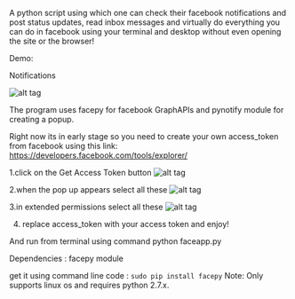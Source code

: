 ﻿A python script using which one can check their facebook notifications and post status updates, read inbox messages and virtually do everything you can do in facebook using your terminal and desktop without even opening the site or the browser!

Demo:

Notifications 

![alt tag](https://raw.github.com/mohdsanadzakirizvi/facenotipy/master/images/1.png)

The program uses facepy for facebook GraphAPIs and pynotify module for creating a popup.

Right now its in early stage so you need to create your own access_token from facebook using this link:
https://developers.facebook.com/tools/explorer/

1.click on the Get Access Token button
![alt tag](https://raw.github.com/mohdsanadzakirizvi/facenotipy/master/images/2.png)








2.when the pop up appears select all these
![alt tag](https://raw.github.com/mohdsanadzakirizvi/facenotipy/master/images/3.png)























3.in extended permissions select all these
![alt tag](https://raw.github.com/mohdsanadzakirizvi/facenotipy/master/images/4.png)
 

















4. replace access_token with your access token and enjoy!

And run from terminal using command python faceapp.py

Dependencies : facepy module 

get it using command line code : `sudo pip install facepy`
Note: Only supports linux os and requires python 2.7.x.




